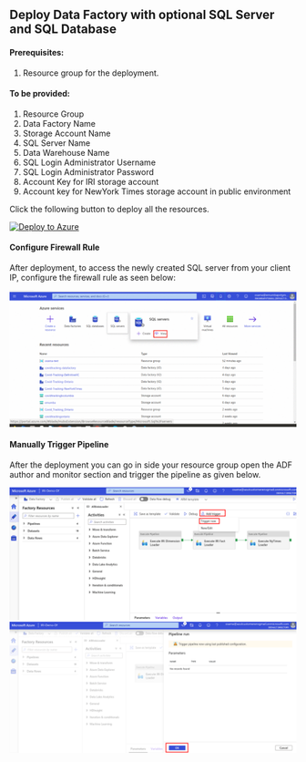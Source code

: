 ## Deploy Data Factory with optional SQL Server and SQL Database

#### Prerequisites:
1. Resource group for the deployment.

#### To be provided:
1. Resource Group
2. Data Factory Name
3. Storage Account Name
4. SQL Server Name
5. Data Warehouse Name
6. SQL Login Administrator Username
7. SQL Login Administrator Password
8. Account Key for IRI storage account
9. Account key for NewYork Times storage account in public environment

Click the following button to deploy all the resources.

[![Deploy to Azure](https://aka.ms/deploytoazurebutton)](https://portal.azure.com/#create/Microsoft.Template/uri/https%3A%2F%2Fraw.githubusercontent.com%2Fayesha-kr%2Fcovid-one-click-deployment%2Fmaster%2Fdatasets%2FIRI%2Fcustomer%2Ftemplates%2FIRI_one_click_arm_template.json)

#### Configure Firewall Rule
After deployment, to access the newly created SQL server from your client IP, configure the firewall rule as seen below:

![Firewall Rule](https://github.com/ayesha-kr/covid-one-click-deployment/blob/master/datasets/IRI/customer/images/firewallRule.gif)


#### Manually Trigger Pipeline

After the deployment you can go in side your resource group open the ADF author and monitor section and trigger the pipeline as given below.

![Manual Pipeline Trigger 1](https://github.com/ayesha-kr/covid-one-click-deployment/blob/master/datasets/IRI/customer/images/manualtrigger-1.png)
![Manual Pipeline Trigger 2](https://github.com/ayesha-kr/covid-one-click-deployment/blob/master/datasets/IRI/customer/images/manualtrigger-2.png)


